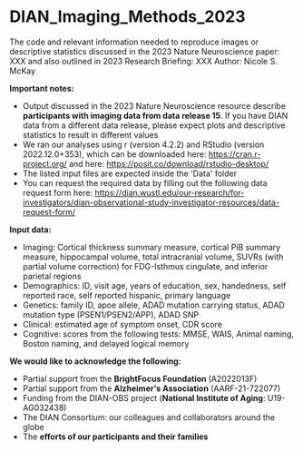 # DIAN_Imaging_Methods_2023
The code and relevant information needed to reproduce images or descriptive statistics discussed in the 2023 Nature Neuroscience paper: XXX and also outlined in 2023 Research Briefing: XXX
Author: Nicole S. McKay 

<b>Important notes:</b>
* Output discussed in the 2023 Nature Neuroscience resource describe <b> participants with imaging data from data release 15</b>. If you have DIAN data from a different data release, please expect plots and descriptive statistics to result in different values 
* We ran our analyses using r (version 4.2.2) and RStudio (version 2022.12.0+353), which can be downloaded here: https://cran.r-project.org/ and here: https://posit.co/download/rstudio-desktop/
* The listed input files are expected inside the 'Data' folder 
* You can request the required data by filling out the following data request form here: https://dian.wustl.edu/our-research/for-investigators/dian-observational-study-investigator-resources/data-request-form/


<b> Input data:</b>
* Imaging: Cortical thickness summary measure, cortical PiB summary measure, hippocampal volume, total intracranial volume, SUVRs (with partial volume correction) for FDG-Isthmus cingulate, and inferior parietal regions
* Demographics: ID, visit age, years of education, sex, handedness, self reported race, self reported hispanic, primary language 
* Genetics: family ID, apoe allele, ADAD mutation carrying status, ADAD mutation type (PSEN1/PSEN2/APP), ADAD SNP 
* Clinical: estimated age of symptom onset, CDR score
* Cognitive: scores from the following tests: MMSE, WAIS, Animal naming, Boston naming, and delayed logical memory


<b>We would like to acknowledge the following:</b>
* Partial support from the <b>BrightFocus Foundation </b>(A2022013F)
* Partial support from the <b>Alzheimer's Association</b> (AARF-21-722077)
* Funding from the DIAN-OBS project (<b>National Institute of Aging</b>: U19-AG032438)
* The DIAN Consortium: our colleagues and collaborators around the globe
* The <b>efforts of our participants and their families</b>
